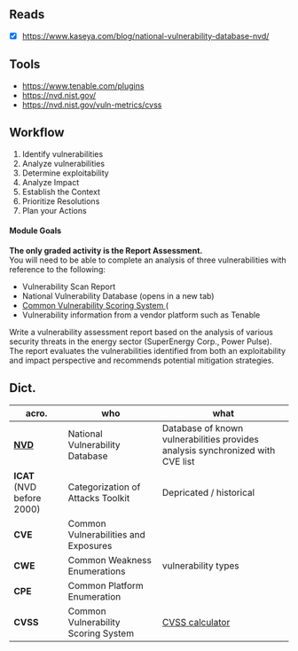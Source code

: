 ## Reads 
- [x] https://www.kaseya.com/blog/national-vulnerability-database-nvd/
## Tools
- https://www.tenable.com/plugins
- https://nvd.nist.gov/
- https://nvd.nist.gov/vuln-metrics/cvss

## Workflow
1. Identify vulnerabilities
2. Analyze vulnerabilities
3. Determine exploitability
4. Analyze Impact
5. Establish the Context
6. Prioritize Resolutions
7. Plan your Actions


#### Module Goals
**The only graded activity is the Report Assessment.** \
You will need to be able to complete an analysis of three vulnerabilities with reference to the following:
- Vulnerability Scan Report
- National Vulnerability Database (opens in a new tab)
- [Common Vulnerability Scoring System ](https://www.first.org/cvss/)(
- Vulnerability information from a vendor platform such as Tenable

Write a vulnerability assessment report based on the analysis of various security threats in the energy sector (SuperEnergy Corp., Power Pulse). \
The report evaluates the vulnerabilities identified from both an exploitability and impact perspective and recommends potential mitigation strategies.


## Dict.
| acro.| who| what|
|-|-|-|
|[**NVD**](https://nvd.nist.gov/)|National Vulnerability Database| Database of known vulnerabilities provides analysis synchronized with CVE list
|**ICAT** (NVD before 2000)|Categorization of Attacks Toolkit| Depricated /  historical|
|**CVE**|Common Vulnerabilities and Exposures||
|**CWE**|Common Weakness Enumerations|vulnerability types|
|**CPE**|Common Platform Enumeration ||
|**CVSS**|Common Vulnerability Scoring System|[CVSS calculator](https://nvd.nist.gov/vuln-metrics/cvss)|
